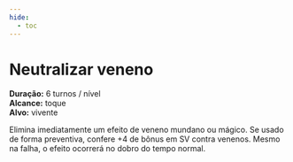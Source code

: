 ```yaml
---
hide:
  - toc
---
```


# Neutralizar veneno

**Duração:** 6 turnos / nível  
**Alcance:** toque  
**Alvo:** vivente  

Elimina imediatamente um efeito de veneno mundano ou mágico. Se usado de forma preventiva, confere +4 de bônus em SV contra venenos. Mesmo na falha, o efeito ocorrerá no dobro do tempo normal.